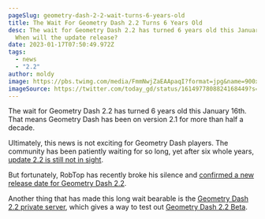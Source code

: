 ```yaml
---
pageSlug: geometry-dash-2-2-wait-turns-6-years-old
title: The Wait For Geometry Dash 2.2 Turns 6 Years Old
desc: The wait for Geometry Dash 2.2 has turned 6 years old this January 16th.
  When will the update release?
date: 2023-01-17T07:50:49.972Z
tags:
  - news
  - "2.2"
author: moldy
image: https://pbs.twimg.com/media/FmmNwjZaEAApaqI?format=jpg&name=900x900
imageSource: https://twitter.com/today_gd/status/1614977808824168449?s=61&t=qsyVjmVRO7U20la1uSoJFA
---
```

The wait for Geometry Dash 2.2 has turned 6 years old this January 16th. That means Geometry Dash has been on version 2.1 for more than half a decade.

Ultimately, this news is not exciting for Geometry Dash players. The community has been patiently waiting for so long, yet after six whole years, [update 2.2 is still not in sight](/categories/2.2/).

But fortunately, RobTop has recently broke his silence and [confirmed a new release date for Geometry Dash 2.2](/posts/geometry-dash-2-2-release-date-confirmed-2023/).

Another thing that has made this long wait bearable is the [Geometry Dash 2.2 private server](/posts/geometry-dash-2-2-private-server-download-install/), which gives a way to test out [Geometry Dash 2.2 Beta](/posts/geometry-dash-2-2-beta-what-is-it/).